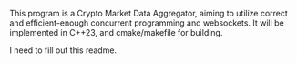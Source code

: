 This program is a Crypto Market Data Aggregator, aiming to utilize correct and efficient-enough concurrent programming and websockets. It will be implemented in C++23, and cmake/makefile for building.

I need to fill out this readme.

